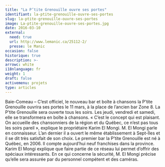 ```yaml
---
title: "La P’tite Grenouille ouvre ses portes"
identifiant: la-ptite-grenouille-ouvre-ses-portes
slug: la-ptite-grenouille-ouvre-ses-portes
image: La-ptite-grenouille-ouvre-ses-portes.jpg
date: 2016-03-10
external:
  need: true
  url: http://www.lemanic.ca/25112-2/
  presse: le Manic
occasion: false
historique: true
description: >-
arrowc: white
i18nlanguage: fr
weight: 1
draft: false
activemenu: projets
type: articles
---
```

Baie-Comeau – C’est officiel, le nouveau bar et boîte à chansons la P’tite Grenouille ouvrira ses portes le 11 mars, à la place de l’ancien bar Zone 8. La P’tite Grenouille sera ouverte tous les soirs. Les jeudi, vendredi et samedi, elle se transformera en boîte à chansons. « C’est le concept qui est plaisant. On accueille des chansonniers de la région et du Québec, ce n’est pas tous les soirs pareil », explique le propriétaire Karim El Mongi. M. El Mongi parle en connaisseur. L’an dernier il a ouvert le même établissement à Sept-Îles et il se dit très satisfait de son choix. Le premier bar la P’tite Grenouille est né à Québec, en 2006. Il compte aujourd’hui neuf franchises dans la province. Karim El Mongi explique que faire partie de ce réseau lui permet d’offrir des spéciaux intéressants. En ce qui concerne la sécurité, M. El Mongi précise qu’elle sera assurée par du personnel compétent et des caméras.

